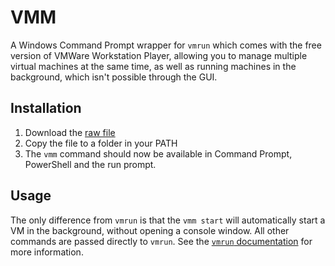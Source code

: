 VMM
===

A Windows Command Prompt wrapper for `vmrun` which comes with the free version of VMWare Workstation Player, allowing you to manage multiple virtual machines at the same time, as well as running machines in the background, which isn't possible through the GUI.

Installation
------------
1. Download the [raw file](https://raw.githubusercontent.com/jaf7C7/vmm/main/vmm.cmd)
2. Copy the file to a folder in your PATH
3. The `vmm` command should now be available in Command Prompt, PowerShell and the run prompt.

Usage
-----
The only difference from `vmrun` is that the `vmm start` will automatically start a VM in the background, without opening a console window. All other commands are passed directly to `vmrun`.  See the [`vmrun` documentation](https://docs.vmware.com/en/VMware-Fusion/13/com.vmware.fusion.using.doc/GUID-24F54E24-EFB0-4E94-8A07-2AD791F0E497.html) for more information.